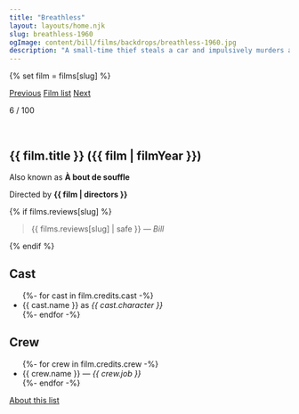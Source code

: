 ```yaml
---
title: "Breathless"
layout: layouts/home.njk
slug: breathless-1960
ogImage: content/bill/films/backdrops/breathless-1960.jpg
description: "A small-time thief steals a car and impulsively murders a motorcycle policeman. Wanted by the authorities, he attempts to persuade a girl to run away to Italy with him."
---
```


{% set film = films[slug] %}

<nav class="films">
  <a class="prev" href="../north-by-northwest-1959">Previous</a>
  <a href="../">Film list</a>
  <a class="next" href="../la-dolce-vita-1960">Next</a>
</nav>

<p>6 / 100</p>

<article class="film slug-breathless-1960">
  <div class="backdrop-and-poster">
    <img class="poster" src="../films/posters/{{ slug }}.jpg" alt="">
    <img class="backdrop" src="../films/backdrops/{{ slug }}.jpg" alt="">
  </div>

  <h1>{{ film.title }} ({{ film | filmYear }})</h1>

  <p>Also known as <strong>À bout de souffle</strong></p>

  <p class="director">
    Directed by <strong>{{ film | directors }}</strong>
  </p>

  {% if films.reviews[slug] %}
    <blockquote> 
      {{ films.reviews[slug] | safe }} <em>— Bill</em>
    </blockquote> 
  {% endif %}

  <h2>
    Cast
  </h2>
  <ul>
    {%- for cast in film.credits.cast -%}
      <li>
        {{ cast.name }} as <em>{{ cast.character }}</em>
      </li>
    {%- endfor -%}
  </ul>

  <h2>
    Crew
  </h2>
  <ul>
    {%- for crew in film.credits.crew -%}
      <li>
        {{ crew.name }} &mdash; <em>{{ crew.job }}</em>
      </li>
    {%- endfor -%}
  </ul>
</article>
<footer>
  <a href="../about">About this list</a>
</footer>
